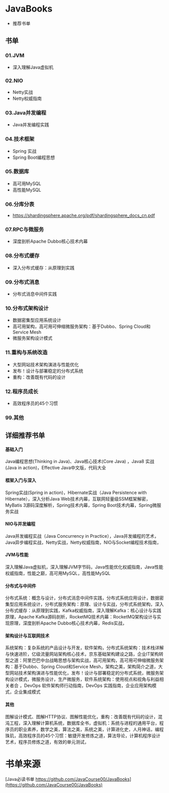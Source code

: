 # JavaBooks

- 推荐书单

## 书单

### 01.JVM

- 深入理解Java虚拟机

### 02.NIO

- Netty实战
- Netty权威指南

### 03.Java并发编程

- Java并发编程实践

### 04.技术框架

- Spring 实战
- Spring Boot编程思想

### 05.数据库

- 高可用MySQL
- 高性能MySQL

### 06.分库分表

- https://shardingsphere.apache.org/pdf/shardingsphere_docs_cn.pdf

### 07.RPC与微服务

- 深度剖析Apache Dubbo核心技术内幕

### 08.分布式缓存

- 深入分布式缓存：从原理到实践

### 09.分布式消息

- 分布式消息中间件实践

### 10.分布式架构设计

- 数据密集型应用系统设计
- 高可用架构，高可用可伸缩微服务架构：基于Dubbo、Spring Cloud和Service Mesh
- 微服务架构设计模式

### 11.重构与系统改造

- 大型网站技术架构演进与性能优化
- 发布！设计与部署稳定的分布式系统
- 重构：改善既有代码的设计

### 12.程序员成长

- 高效程序员的45个习惯

### 99.其他



## 详细推荐书单

#### 基础入门

Java编程思想(Thinking in Java)、Java核心技术(Core Java) ，Java8 实战(Java in action)，Effective Java中文版，代码大全

#### 框架入门与深入

Spring实战(Spring in action)，Hibernate实战（Java Persistence with Hibernate），深入分析Java Web技术内幕，互联网轻量级SSM框架解密，MyBatis 3源码深度解析，Spring技术内幕，Spring Boot技术内幕，Spring微服务实战

#### NIO与并发编程

Java并发编程实战（Java Concurrency in Practice），Java并发编程的艺术，Java异步编程实战，Netty实战，Netty权威指南，NIO与Socket编程技术指南，

#### JVM与性能

深入理解Java虚拟机，深入理解JVM字节码，Java性能优化权威指南，Java性能权威指南，性能之巅，高可用MySQL，高性能MySQL

#### 分布式与中间件

分布式系统：概念与设计，分布式消息中间件实践，分布式系统应用设计，数据密集型应用系统设计，分布式服务架构：原理、设计与实战，分布式系统架构，深入分布式缓存：从原理到实践，Kafka权威指南，深入理解Kafka：核心设计与实践原理，Apache Kafka源码剖析，RocketMQ技术内幕：RocketMQ架构设计与实现原理，深度剖析Apache Dubbo核心技术内幕，Redis实战，

#### 架构设计与互联网技术

系统架构：复杂系统的产品设计与开发，软件架构，分布式系统架构：技术栈详解与快速进阶，亿级流量网站架构核心技术，京东基础架构建设之路，企业IT架构转型之道：阿里巴巴中台战略思想与架构实战，高可用架构，高可用可伸缩微服务架构：基于Dubbo、Spring Cloud和Service Mesh，架构之美，架构简介之道，大型网站技术架构演进与性能优化，发布！设计与部署稳定的分布式系统，微服务架构设计模式，微服务设计，生产微服务，软件系统架构：使用视点和视角与利益相关者合 ，DevOps 软件架构师行动指南，DevOps 实践指南，企业应用架构模式，企业集成模式

#### 其他

图解设计模式、图解HTTP协议、图解性能优化，重构：改善既有代码的设计，混沌工程，深入理解计算机系统，数据库全书，虚拟机：系统与进程的通用平台，程序员的职业素养，数学之美，算法之美，系统之美，计算进化史，人月神话，编程珠玑，高效程序员的45个习惯：敏捷开发修炼之道，算法导论，计算机程序设计艺术，程序员修炼之道，有效的单元测试，


# 书单来源

[Java必读书单 https://github.com/JavaCourse00/JavaBooks](https://github.com/JavaCourse00/JavaBooks)
